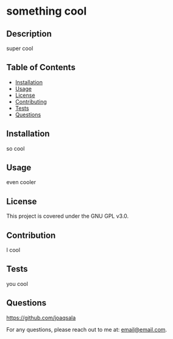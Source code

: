 
  

  # something cool

  ## Description
  
  super cool

  ## Table of Contents

- [Installation](#installation)
- [Usage](#usage)
- [License](#license)
- [Contributing](#contribution)
- [Tests](#tests)
- [Questions](#questions)


## Installation

so cool

## Usage 

even cooler


## License

This project is covered under the GNU GPL v3.0. 
    

## Contribution

I cool

## Tests

you cool

## Questions

https://github.com/joaqsala

For any questions, please reach out to me at: email@email.com.
